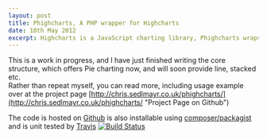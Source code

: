 ```yaml
---
layout: post
title: Phighcharts, A PHP wrapper for Highcharts
date: 18th May 2012
excerpt: Highcharts is a JavaScript charting library, Phighcharts wraps the functionality inside a PHP OO interface
---
```


This is a work in progress, and I have just finished writing the core structure, which offers Pie charting now, and will soon provide line, stacked etc.  
Rather than repeat myself, you can read more, including usage example over at the project page [http://chris.sedlmayr.co.uk/phighcharts/](http://chris.sedlmayr.co.uk/phighcharts/ "Project Page on Github")

The code is hosted on [Github](https://github.com/catchamonkey/phighcharts "View the code on Github")
is also installable using [composer/packagist](http://packagist.org/packages/catchamonkey/phighcharts "Install via Composer & Packagist")
and is unit tested by [Travis](http://travis-ci.org/#!/catchamonkey/phighcharts "See the unit tests on Travis CI") [![Build Status](https://secure.travis-ci.org/catchamonkey/phighcharts.png?branch=master)](http://travis-ci.org/catchamonkey/phighcharts)